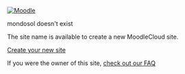 [![Moodle](/app/assets/img/moodlecloud-logo-tm.png?1731478402)](https://moodlecloud.com/)

mondosol doesn't exist

The site name is available to create a new MoodleCloud site.

[Create your new site](https://www.moodlecloud.com/standard-plans/#pricing)

If you were the owner of this site, [check out our FAQ](https://support.moodle.com/support/solutions/articles/80000831928-moodlecloud-site-deleted-due-to-failed-payments)
